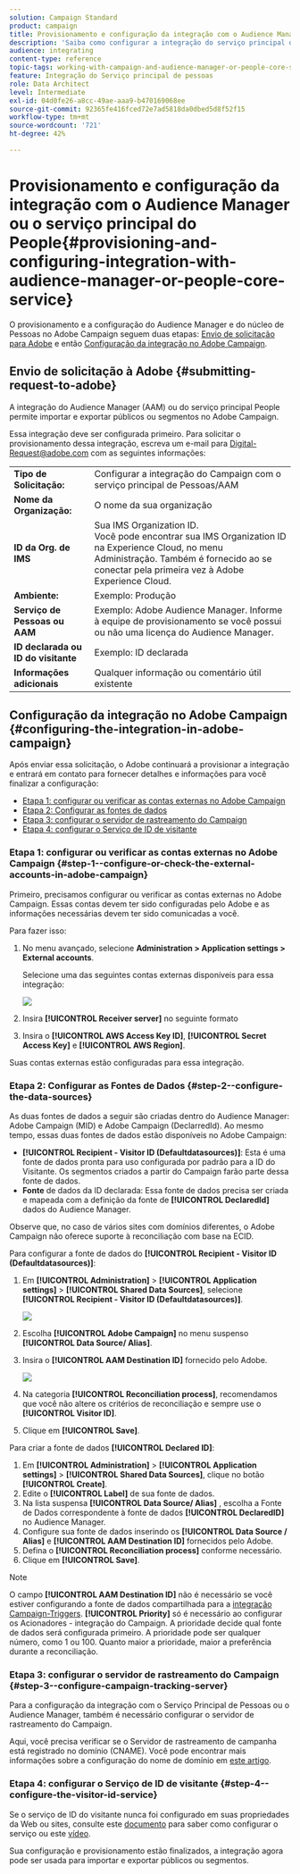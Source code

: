 ```yaml
---
solution: Campaign Standard
product: campaign
title: Provisionamento e configuração da integração com o Audience Manager ou o serviço principal do People
description: 'Saiba como configurar a integração do serviço principal de Pessoas/Audience Manager para começar a compartilhar públicos ou segmentos com as diferentes soluções da Adobe Experience Cloud. '
audience: integrating
content-type: reference
topic-tags: working-with-campaign-and-audience-manager-or-people-core-service
feature: Integração do Serviço principal de pessoas
role: Data Architect
level: Intermediate
exl-id: 04d0fe26-a8cc-49ae-aaa9-b470169068ee
source-git-commit: 92365fe416fced72e7ad5818da0dbed5d8f52f15
workflow-type: tm+mt
source-wordcount: '721'
ht-degree: 42%

---
```


# Provisionamento e configuração da integração com o Audience Manager ou o serviço principal do People{#provisioning-and-configuring-integration-with-audience-manager-or-people-core-service}

O provisionamento e a configuração do Audience Manager e do núcleo de Pessoas no Adobe Campaign seguem duas etapas: [Envio de solicitação para Adobe](#submitting-request-to-adobe) e então [Configuração da integração no Adobe Campaign](#configuring-the-integration-in-adobe-campaign).

## Envio de solicitação à Adobe {#submitting-request-to-adobe}

A integração do Audience Manager (AAM) ou do serviço principal People permite importar e exportar públicos ou segmentos no Adobe Campaign.

Essa integração deve ser configurada primeiro. Para solicitar o provisionamento dessa integração, escreva um e-mail para [Digital-Request@adobe.com](mailto:Digital-Request@adobe.com) com as seguintes informações:

<table> 
 <tbody> 
  <tr> 
   <td> <strong>Tipo de Solicitação:</strong><br /> </td> 
   <td> Configurar a integração do Campaign com o serviço principal de Pessoas/AAM </td> 
  </tr> 
  <tr> 
   <td> <strong>Nome da Organização:</strong><br /> </td> 
   <td> O nome da sua organização </td> 
  </tr> 
  <tr> 
   <td> <strong>ID da Org. de IMS</strong><br /> </td> 
   <td> Sua IMS Organization ID. <br> Você pode encontrar sua IMS Organization ID na Experience Cloud, no menu Administração. Também é fornecido ao se conectar pela primeira vez à Adobe Experience Cloud. </td> 
  </tr> 
  <tr> 
   <td> <strong>Ambiente:</strong><br /> </td> 
   <td> Exemplo: Produção </td> 
  </tr> 
  <tr> 
   <td> <strong>Serviço de Pessoas ou AAM</strong><br /> </td> 
   <td> Exemplo: Adobe Audience Manager. Informe à equipe de provisionamento se você possui ou não uma licença do Audience Manager.</td> 
  </tr> 
  <tr> 
   <td> <strong>ID declarada ou ID do visitante</strong><br /> </td> 
   <td> Exemplo: ID declarada </td> 
  </tr> 
  <tr> 
   <td> <strong>Informações adicionais</strong><br /> </td> 
   <td> Qualquer informação ou comentário útil existente </td> 
  </tr> 
 </tbody> 
</table>

## Configuração da integração no Adobe Campaign {#configuring-the-integration-in-adobe-campaign}

Após enviar essa solicitação, o Adobe continuará a provisionar a integração e entrará em contato para fornecer detalhes e informações para você finalizar a configuração:

* [Etapa 1: configurar ou verificar as contas externas no Adobe Campaign](#step-1--configure-or-check-the-external-accounts-in-adobe-campaign)
* [Etapa 2: Configurar as fontes de dados](#step-2--configure-the-data-sources)
* [Etapa 3: configurar o servidor de rastreamento do Campaign](#step-3--configure-campaign-tracking-server)
* [Etapa 4: configurar o Serviço de ID de visitante](#step-4--configure-the-visitor-id-service)

### Etapa 1: configurar ou verificar as contas externas no Adobe Campaign {#step-1--configure-or-check-the-external-accounts-in-adobe-campaign}

Primeiro, precisamos configurar ou verificar as contas externas no Adobe Campaign. Essas contas devem ter sido configuradas pelo Adobe e as informações necessárias devem ter sido comunicadas a você.

Para fazer isso:

1. No menu avançado, selecione **Administration > Application settings > External accounts**.

   Selecione uma das seguintes contas externas disponíveis para essa integração:

   ![](assets/integration_aam_1.png)

1. Insira **[!UICONTROL Receiver server]** no seguinte formato
1. Insira o **[!UICONTROL AWS Access Key ID]**, **[!UICONTROL Secret Access Key]** e **[!UICONTROL AWS Region]**.

Suas contas externas estão configuradas para essa integração.

### Etapa 2: Configurar as Fontes de Dados {#step-2--configure-the-data-sources}

As duas fontes de dados a seguir são criadas dentro do Audience Manager: Adobe Campaign (MID) e Adobe Campaign (DeclarredId). Ao mesmo tempo, essas duas fontes de dados estão disponíveis no Adobe Campaign:

* **[!UICONTROL Recipient - Visitor ID (Defaultdatasources)]**: Esta é uma fonte de dados pronta para uso configurada por padrão para a ID do Visitante. Os segmentos criados a partir do Campaign farão parte dessa fonte de dados.
* **Fonte** de dados da ID declarada: Essa fonte de dados precisa ser criada e mapeada com a definição da fonte de  **[!UICONTROL DeclaredId]** dados do Audience Manager.

Observe que, no caso de vários sites com domínios diferentes, o Adobe Campaign não oferece suporte à reconciliação com base na ECID.

Para configurar a fonte de dados do **[!UICONTROL Recipient - Visitor ID (Defaultdatasources)]**:

1. Em **[!UICONTROL Administration]** > **[!UICONTROL Application settings]** > **[!UICONTROL Shared Data Sources]**, selecione **[!UICONTROL Recipient - Visitor ID (Defaultdatasources)]**.

   ![](assets/integration_aam_2.png)

1. Escolha **[!UICONTROL Adobe Campaign]** no menu suspenso **[!UICONTROL Data Source/ Alias]**.
1. Insira o **[!UICONTROL AAM Destination ID]** fornecido pelo Adobe.

   ![](assets/integration_aam_3.png)

1. Na categoria **[!UICONTROL Reconciliation process]**, recomendamos que você não altere os critérios de reconciliação e sempre use o **[!UICONTROL Visitor ID]**.
1. Clique em **[!UICONTROL Save]**.

Para criar a fonte de dados **[!UICONTROL Declared ID]**:

1. Em **[!UICONTROL Administration]** > **[!UICONTROL Application settings]** > **[!UICONTROL Shared Data Sources]**, clique no botão **[!UICONTROL Create]**.
1. Edite o **[!UICONTROL Label]** de sua fonte de dados.
1. Na lista suspensa **[!UICONTROL Data Source/ Alias]** , escolha a Fonte de Dados correspondente à fonte de dados **[!UICONTROL DeclaredID]** no Audience Manager.
1. Configure sua fonte de dados inserindo os **[!UICONTROL Data Source / Alias]** e **[!UICONTROL AAM Destination ID]** fornecidos pelo Adobe.
1. Defina o **[!UICONTROL Reconciliation process]** conforme necessário.
1. Clique em **[!UICONTROL Save]**.

>[!NOTE]
>
>O campo **[!UICONTROL AAM Destination ID]** não é necessário se você estiver configurando a fonte de dados compartilhada para a [integração Campaign-Triggers](../../integrating/using/configuring-triggers-in-experience-cloud.md). **[!UICONTROL Priority]** só é necessário ao configurar os Acionadores - integração do Campaign. A prioridade decide qual fonte de dados será configurada primeiro. A prioridade pode ser qualquer número, como 1 ou 100. Quanto maior a prioridade, maior a preferência durante a reconciliação.

### Etapa 3: configurar o servidor de rastreamento do Campaign {#step-3--configure-campaign-tracking-server}

Para a configuração da integração com o Serviço Principal de Pessoas ou o Audience Manager, também é necessário configurar o servidor de rastreamento do Campaign.

Aqui, você precisa verificar se o Servidor de rastreamento de campanha está registrado no domínio (CNAME). Você pode encontrar mais informações sobre a configuração do nome de domínio em [este artigo](https://experienceleague.adobe.com/docs/deliverability-learn/deliverability-best-practice-guide/additional-resources/product-specific-resources/campaign/ac-domain-name-setup.html?lang=pt-BR).

### Etapa 4: configurar o Serviço de ID de visitante {#step-4--configure-the-visitor-id-service}

Se o serviço de ID do visitante nunca foi configurado em suas propriedades da Web ou sites, consulte este [documento](https://experienceleague.adobe.com/docs/id-service/using/implementation/setup-aam-analytics.html?lang=pt-BR) para saber como configurar o serviço ou este [vídeo](https://helpx.adobe.com/marketing-cloud/how-to/email-marketing.html#step-two).

Sua configuração e provisionamento estão finalizados, a integração agora pode ser usada para importar e exportar públicos ou segmentos.
